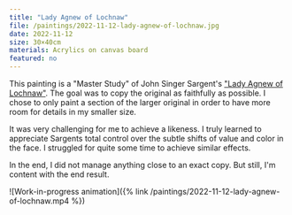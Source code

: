 ```yaml
---
title: "Lady Agnew of Lochnaw"
file: /paintings/2022-11-12-lady-agnew-of-lochnaw.jpg
date: 2022-11-12
size: 30×40cm
materials: Acrylics on canvas board
featured: no
---
```


This painting is a "Master Study" of John Singer Sargent's ["Lady Agnew of Lochnaw"](https://en.wikipedia.org/wiki/Lady_Agnew_of_Lochnaw). The goal was to copy the original as faithfully as possible. I chose to only paint a section of the larger original in order to have more room for details in my smaller size.

It was very challenging for me to achieve a likeness. I truly learned to appreciate Sargents total control over the subtle shifts of value and color in the face. I struggled for quite some time to achieve similar effects.

In the end, I did not manage anything close to an exact copy. But still, I'm content with the end result.

![Work-in-progress animation]({% link /paintings/2022-11-12-lady-agnew-of-lochnaw.mp4 %})